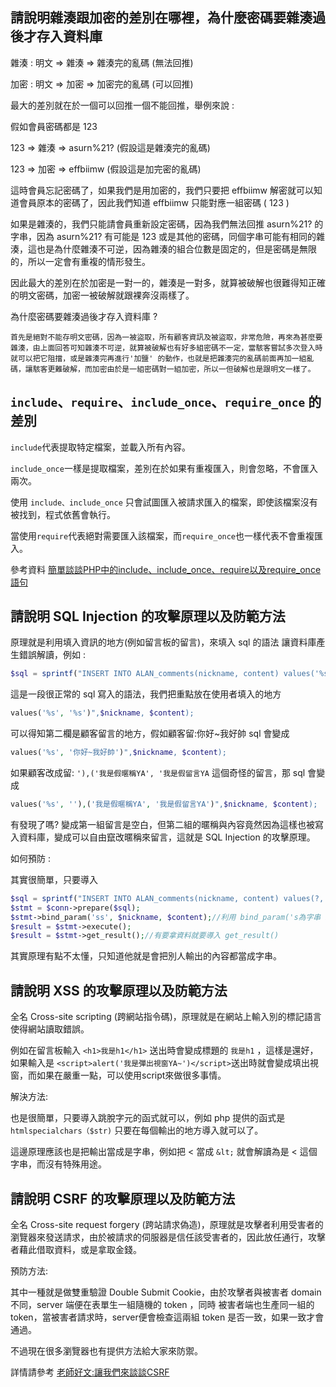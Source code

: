## 請說明雜湊跟加密的差別在哪裡，為什麼密碼要雜湊過後才存入資料庫
  雜湊 : 明文 => 雜湊 => 雜湊完的亂碼 (無法回推)


  加密 : 明文 => 加密 => 加密完的亂碼 (可以回推)

  最大的差別就在於一個可以回推一個不能回推，舉例來說 :

  假如會員密碼都是 123

  123 => 雜湊 => asurn%21? (假設這是雜湊完的亂碼)


  123 => 加密 => effbiimw (假設這是加完密的亂碼)

  這時會員忘記密碼了，如果我們是用加密的，我們只要把 effbiimw 解密就可以知道會員原本的密碼了，因此我們知道 effbiimw 只能對應一組密碼 ( 123 )

  如果是雜湊的，我們只能請會員重新設定密碼，因為我們無法回推  asurn%21? 的字串，因為 asurn%21? 有可能是 123 或是其他的密碼，同個字串可能有相同的雜湊，這也是為什麼雜湊不可逆，因為雜湊的組合位數是固定的，但是密碼是無限的，所以一定會有重複的情形發生。

  因此最大的差別在於加密是一對一的，雜湊是一對多，就算被破解也很難得知正確的明文密碼，加密一被破解就跟裸奔沒兩樣了。

  為什麼密碼要雜湊過後才存入資料庫 ?
    
    首先是絕對不能存明文密碼，因為一被盜取，所有顧客資訊及被盜取，非常危險，再來為甚麼要雜湊，由上面回答可知雜湊不可逆，就算被破解也有好多組密碼不一定，當駭客嘗試多次登入時就可以把它阻擋，或是雜湊完再進行'加鹽' 的動作，也就是把雜湊完的亂碼前面再加一組亂碼，讓駭客更難破解，而加密由於是一組密碼對一組加密，所以一但破解也是跟明文一樣了。

## `include`、`require`、`include_once`、`require_once` 的差別
   `include`代表提取特定檔案，並載入所有內容。


  `include_once`一樣是提取檔案，差別在於如果有重複匯入，則會忽略，不會匯入兩次。

  使用  `include、include_once` 只會試圖匯入被請求匯入的檔案，即使該檔案沒有被找到，程式依舊會執行。

  當使用`require`代表絕對需要匯入該檔案，而`require_once`也一樣代表不會重複匯入。

  參考資料 [簡單談談PHP中的include、include_once、require以及require_once語句](https://codertw.com/%E7%A8%8B%E5%BC%8F%E8%AA%9E%E8%A8%80/213553/)



## 請說明 SQL Injection 的攻擊原理以及防範方法
  原理就是利用填入資訊的地方(例如留言板的留言)，來填入 sql 的語法
讓資料庫產生錯誤解讀，例如 :
```php
$sql = sprintf("INSERT INTO ALAN_comments(nickname, content) values('%s', '%s')",$nickname, $content);
```
這是一段很正常的 sql 寫入的語法，我們把重點放在使用者填入的地方
```php
values('%s', '%s')",$nickname, $content);
```
可以得知第二欄是顧客留言的地方，假如顧客留:你好~我好帥 sql 會變成
```php
values('%s', '你好~我好帥')",$nickname, $content);
```
如果顧客改成留: `'),('我是假暱稱YA', '我是假留言YA` 這個奇怪的留言，那 sql 會變成
```php
values('%s', ''),('我是假暱稱YA', '我是假留言YA')",$nickname, $content);
```
有發現了嗎? 變成第一組留言是空白，但第二組的暱稱與內容竟然因為這樣也被寫入資料庫，變成可以自由竄改暱稱來留言，這就是 SQL Injection 的攻擊原理。

如何預防 :

其實很簡單，只要導入
```php
$sql = sprintf("INSERT INTO ALAN_comments(nickname, content) values(?, ?)"; //把 valuse裡的值改成 ?
$stmt = $conn->prepare($sql);
$stmt->bind_param('ss', $nickname, $content);//利用 bind_param('s為字串 i為數字，有幾個值就有幾個字母', $值一, $值二)
$result = $stmt->execute();
$result = $stmt->get_result();//有要拿資料就要導入 get_result()
```
其實原理有點不太懂，只知道他就是會把別人輸出的內容都當成字串。



##  請說明 XSS 的攻擊原理以及防範方法
  全名 Cross-site scripting (跨網站指令碼)，原理就是在網站上輸入別的標記語言使得網站讀取錯誤。

  例如在留言板輸入 `<h1>我是h1</h1>` 送出時會變成標題的  `我是h1` ，這樣是還好，如果輸入是 `<script>alert('我是彈出視窗YA~')</script>`送出時就會變成填出視窗，而如果在嚴重一點，可以使用script來做很多事情。

  解決方法:

  也是很簡單，只要導入跳脫字元的函式就可以，例如 php 提供的函式是`htmlspecialchars（$str)` 只要在每個輸出的地方導入就可以了。

這邊原理應該也是把輸出當成是字串，例如把 < 當成 `&lt;` 就會解讀為是 < 這個字串，而沒有特殊用途。


## 請說明 CSRF 的攻擊原理以及防範方法
  全名 Cross-site request forgery (跨站請求偽造)，原理就是攻擊者利用受害者的瀏覽器來發送請求，由於被請求的伺服器是信任該受害者的，因此放任通行，攻擊者藉此借取資料，或是拿取金錢。

  預防方法:

  其中一種就是做雙重驗證 Double Submit Cookie，由於攻擊者與被害者 domain 不同，server 端便在表單生一組隨機的 token ，同時 被害者端也生產同一組的 token，當被害者請求時，server便會檢查這兩組 token 是否一致，如果一致才會通過。

  不過現在很多瀏覽器也有提供方法給大家來防禦。

  詳情請參考 [老師好文:讓我們來談談CSRF](https://blog.techbridge.cc/2017/02/25/csrf-introduction/)